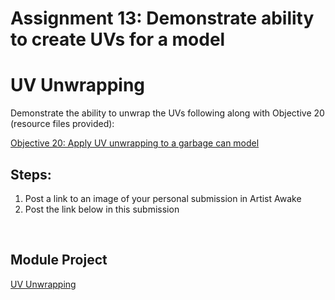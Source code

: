 # Assignment 13: Demonstrate ability to create UVs for a model

<h1 id="dom-i">UV Unwrapping</h1>
<p>Demonstrate the ability to unwrap the UVs following along with&nbsp;Objective 20 (resource files provided):</p>
<p><a title="Objective 20: Apply UV unwrapping to a garbage can model" href="https://vertexschool.instructure.com/courses/14/pages/objective-20-apply-uv-unwrapping-to-a-garbage-can-model" data-api-endpoint="https://vertexschool.instructure.com/api/v1/courses/14/pages/objective-20-apply-uv-unwrapping-to-a-garbage-can-model" data-api-returntype="Page">Objective 20: Apply UV unwrapping to a garbage can model</a></p>
<h2 id="module-project">Steps:</h2>
<ol>
<li>Post a link to an image of your personal submission in Artist Awake</li>
<li>Post the link below in this submission</li>
</ol>
<p>&nbsp;</p>
<h2 id="module-project">Module Project</h2>
<p><a title="UV Unwrapping" href="https://vertexschool.instructure.com/courses/14/modules/220" data-api-endpoint="https://vertexschool.instructure.com/api/v1/courses/14/modules/220" data-api-returntype="Module">UV Unwrapping</a></p>